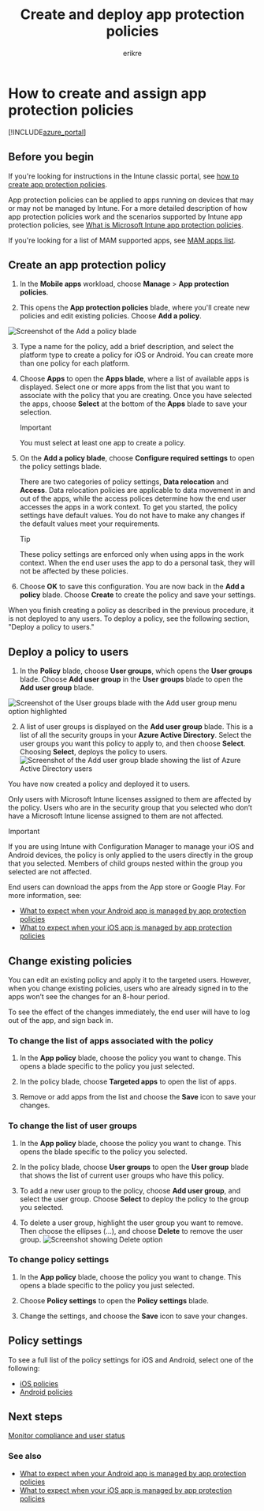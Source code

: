 ﻿---
# required metadata

title: Create and deploy app protection policies 
titleSuffix: "Azure portal"
description:  Learn how Intune app protection policies can help protect company data used by apps you manage."
keywords:
author: erikre
ms.author: erikre
manager: angrobe
ms.date: 04/24/2017
ms.topic: article
ms.prod:
ms.service: microsoft-intune
ms.technology:
ms.assetid: f31b2964-e932-4cee-95c4-8d5506966c85

# optional metadata

#ROBOTS:
#audience:
#ms.devlang:
ms.reviewer: joglocke
ms.suite: ems
#ms.tgt_pltfrm:
ms.custom: intune-azure
---

# How to create and assign app protection policies

[!INCLUDE[azure_portal](./includes/azure_portal.md)]

## Before you begin

If you're looking for instructions in the Intune classic portal, see [how to create app protection policies](https://docs.microsoft.com/intune-classic/deploy-use/create-and-deploy-mobile-app-management-policies-with-microsoft-intune).

App protection policies can be applied to apps running on devices that may or may not be managed by Intune. For a more detailed description of how app protection policies work and the scenarios supported by Intune app protection policies, see [What is Microsoft Intune app protection policies](app-protection-policy.md).

If you're looking for a list of MAM supported apps, see [MAM apps list](https://www.microsoft.com/cloud-platform/microsoft-intune-apps).

##  Create an app protection policy
1.  In the **Mobile apps** workload, choose **Manage** > **App protection policies**.

2.  This opens the **App protection policies** blade, where you'll create new policies and edit existing policies. Choose **Add a policy**.

  ![Screenshot of the Add a policy blade](./media/app-protection-add-policy.png)

3.  Type a name for the policy, add a brief description, and select the platform type to create a policy for iOS or Android. You can create more than one policy for each platform.

4.  Choose **Apps** to open the **Apps blade**, where a list of available apps is displayed. Select one or more apps from the list that you want to associate with the policy that you are creating. Once you have selected the apps, choose **Select** at the bottom of the **Apps** blade to save your selection.

    > [!IMPORTANT]
    > You must select at least one app to create a policy.

5.  On the **Add a policy blade**, choose **Configure required settings** to open the policy settings blade.

    There are two categories of policy settings, **Data relocation** and **Access**.  Data relocation policies are applicable to data movement in and out of the apps, while the access polices determine how the end user accesses the apps in a work context.
    To get you started, the policy settings have default values. You do not have to make any changes if the default values meet your requirements.

    > [!TIP]
    > These policy settings are enforced only when using apps in the work context.  When the end user uses the app to do a personal task, they will not be affected by these policies.



6.  Choose **OK** to save this configuration. You are now back in the **Add a policy** blade. Choose **Create** to create the policy and save your settings.


When you finish creating a policy as described in the previous procedure, it is not deployed to any users. To deploy a policy, see the following section, "Deploy a policy to users."

## Deploy a policy to users

1.  In the **Policy** blade, choose  **User groups**, which opens the **User groups** blade. Choose **Add user group** in the **User groups** blade to open the **Add user group** blade.

  ![Screenshot of the User groups blade with the Add user group menu option highlighted](./media/app-protection-policy-add-users.png)

2.  A list of user groups is displayed on the **Add user group** blade. This is a list of all the security groups in your **Azure Active Directory**. Select the user groups you want this policy to apply to, and then choose **Select**. Choosing **Select**, deploys the policy to users.
  ![Screenshot of the Add user group blade showing the list of Azure Active Directory users](./media/azure-ad-user-group-list.png)

You have now created a policy and deployed it to users.

Only users with Microsoft Intune licenses assigned to them are affected by the policy. Users who are in the security group that you selected who don’t have a Microsoft Intune license assigned to them are not affected.

>[!IMPORTANT]
> If you are using Intune with Configuration Manager to manage your iOS and Android devices, the policy is only applied to the users directly in the group that you selected. Members of child groups nested within the group you selected are not affected.

End users can download the apps from the App store or Google Play. For more information, see:
* [What to expect when your Android app is managed by app protection policies](app-protection-enabled-apps-android.md)
* [What to expect when your iOS app is managed by app protection policies](app-protection-enabled-apps-ios.md)

##  Change existing policies
You can edit an existing policy and apply it to the targeted users. However, when you change existing policies,  users who are already signed  in to the apps won’t see the changes for an 8-hour period.

To see the effect of the changes immediately, the end user will have to log out of the app, and sign back in.

### To change the list of apps associated with the policy

1.  In  the **App policy** blade, choose the policy you want to change. This opens a blade specific to the policy you just selected.

2.  In the policy blade, choose **Targeted apps** to open the list of apps.

3.  Remove or add apps from the list and choose the **Save** icon to save your changes.

### To change the list of user groups

1.  In  the **App policy** blade, choose the policy you want to change. This opens the blade specific to the policy you selected.

2.  In the policy blade, choose **User groups** to open the **User group** blade that shows the list of current user groups who have this policy.

3.  To add a new user group to the policy, choose **Add user group**, and select the user group. Choose **Select** to deploy the policy to the group you selected.

4.  To delete a user group, highlight the user group you want to remove. Then choose the ellipses (…), and choose **Delete** to remove the user group.
  ![Screenshot showing Delete option ](./media/app-protection-policy-delete-user.png)

### To change policy settings

1.  In the **App policy** blade, choose the policy you want to change. This opens a blade specific to the policy you just selected.


2.  Choose **Policy settings** to open the **Policy settings** blade.

3.  Change the settings, and choose the **Save** icon to save your changes.

## Policy settings
To see a full list of the policy settings for iOS and Android, select one of the following:

- [iOS policies](app-protection-policy-settings-ios.md)
- [Android policies](app-protection-policy-settings-android.md)

## Next steps
[Monitor compliance and user status](app-protection-policies-monitor.md)

### See also
* [What to expect when your Android app is managed by app protection policies](app-protection-enabled-apps-android.md)
* [What to expect when your iOS app is managed by app protection policies](app-protection-enabled-apps-ios.md)
